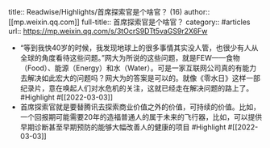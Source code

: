 title:: Readwise/Highlights/首席探索官是个啥官？ (16)
author:: [[mp.weixin.qq.com]]
full-title:: 首席探索官是个啥官？
category:: #articles
url:: https://mp.weixin.qq.com/s/3tOcrS9DTt5vaGS9r2X6Fw

- “等到我快40岁的时候，我发现地球上的很多事情其实没人管，也很少有人从全球的角度看待这些问题。”网大为所说的这些问题，就是FEW——食物（Food）、能源（Energy）和水（Water）。可是一家互联网公司真的有能力去解决如此宏大的问题吗？网大为的答案是可以的。就像《零水日》这样一部纪录片，意在唤起人们对水危机的关注，这就已经走在解决问题的路上了。 #Highlight #[[2022-03-03]]
- 首席探索官就是要替腾讯去探索商业价值之外的价值，可持续的价值。比如，一个回报期可能需要20年的造福普通人的属于未来的飞行器，比如，可以提供早期诊断甚至早期预防的能够大幅改善人的健康的项目 #Highlight #[[2022-03-03]]